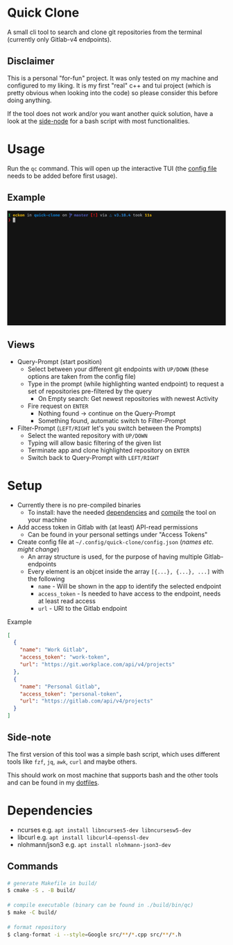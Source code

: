 # Quick Clone

A small cli tool to search and clone git repositories from the terminal (currently only Gitlab-v4 endpoints).

## Disclaimer

This is a personal "for-fun" project. It was only tested on my machine and configured to my liking. It is my first "real" c++ and tui project (which is pretty obvious when looking into the code) so please consider this before doing anything.

If the tool does not work and/or you want another quick solution, have a look at the [side-node](#side-note) for a bash script with most functionalities.


# Usage

Run the `qc` command. This will open up the interactive TUI (the [config file](#setup) needs to be added before first usage).

## Example

![Example Usage of quick-clone](./quick-clone-example.gif)

## Views
* Query-Prompt (start position)
  * Select between your different git endpoints with `UP/DOWN` (these options are taken from the config file)
  * Type in the prompt (while highlighting wanted endpoint) to request a set of repositories pre-filtered by the query
    * On Empty search: Get newest repositories with newest Activity
  * Fire request on `ENTER`
    * Nothing found -> continue on the Query-Prompt
    * Something found, automatic switch to Filter-Prompt
* Filter-Prompt (`LEFT/RIGHT` let's you switch between the Prompts)
  * Select the wanted repository with `UP/DOWN`
  * Typing will allow basic filtering of the given list
  * Terminate app and clone highlighted repository on `ENTER`
  * Switch back to Query-Prompt with `LEFT/RIGHT`


# Setup

* Currently there is no pre-compiled binaries
  * To install: have the needed [dependencies](#dependencies) and [compile](#commands) the tool on your machine
* Add access token in Gitlab with (at least) API-read permissions
  * Can be found in your personal settings under "Access Tokens"
* Create config file at `~/.config/quick-clone/config.json` (_names etc. might change_)
  * An array structure is used, for the purpose of having multiple Gitlab-endpoints
  * Every element is an objcet inside the array `[{...}, {...}, ...]` with the following
    * `name` - Will be shown in the app to identify the selected endpoint
    * `access_token` - Is needed to have access to the endpoint, needs at least read access
    * `url` - URI to the Gitlab endpoint

Example
```json
[
  {
    "name": "Work Gitlab",
    "access_token": "work-token",
    "url": "https://git.workplace.com/api/v4/projects"
  },
  {
    "name": "Personal Gitlab",
    "access_token": "personal-token",
    "url": "https://gitlab.com/api/v4/projects"
  }
]
```


## Side-note

The first version of this tool was a simple bash script, which uses different tools like `fzf`, `jq`, `awk`, `curl` and maybe others.

This should work on most machine that supports bash and the other tools and can be found in my [dotfiles](https://github.com/eckon/dotfiles/blob/master/custom-scripts/gitlab-search-and-clone.sh).


# Dependencies

- ncurses e.g. `apt install libncurses5-dev libncursesw5-dev`
- libcurl e.g. `apt install libcurl4-openssl-dev`
- nlohmann/json3 e.g. `apt install nlohmann-json3-dev`


## Commands
```sh
# generate Makefile in build/
$ cmake -S . -B build/

# compile executable (binary can be found in ./build/bin/qc)
$ make -C build/

# format repository
$ clang-format -i --style=Google src/**/*.cpp src/**/*.h
```
